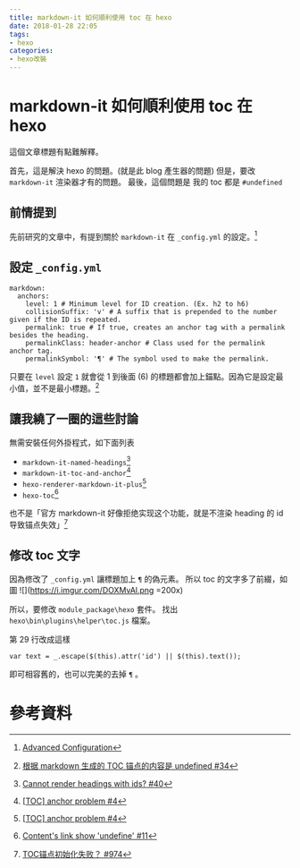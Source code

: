```yaml
---
title: markdown-it 如何順利使用 toc 在 hexo
date: 2018-01-28 22:05
tags: 
- hexo
categories: 
- hexo改裝
---
```

# markdown-it 如何順利使用 toc 在 hexo

這個文章標題有點難解釋。

首先，這是解決 hexo 的問題。(就是此 blog 產生器的問題)
但是，要改 `markdown-it` 渲染器才有的問題。
最後，這個問題是 我的 toc 都是 `#undefined`

## 前情提到

先前研究的文章中，有提到關於 `markdown-it` 在 `_config.yml` 的設定。[^config]

## 設定 `_config.yml`

```yaml=
markdown:
  anchors:
    level: 1 # Minimum level for ID creation. (Ex. h2 to h6)
    collisionSuffix: 'v' # A suffix that is prepended to the number given if the ID is repeated.
    permalink: true # If true, creates an anchor tag with a permalink besides the heading.
    permalinkClass: header-anchor # Class used for the permalink anchor tag.
    permalinkSymbol: '¶' # The symbol used to make the permalink.
```

只要在 `level` 設定 `1` 就會從 1 到後面 (6) 的標題都會加上錨點。因為它是設定最小值，並不是最小標題。[^#34]

## 讓我繞了一圈的這些討論

無需安裝任何外掛程式，如下面列表
- `markdown-it-named-headings`[^#40]
- `markdown-it-toc-and-anchor`[^#4]
- `hexo-renderer-markdown-it-plus`[^#4]
- `hexo-toc`[^#11]

也不是「官方 markdown-it 好像拒绝实现这个功能，就是不渲染 heading 的 id 导致锚点失效」[^#974]

## 修改 toc 文字

因為修改了 `_config.yml` 讓標題加上 `¶` 的偽元素。
所以 toc 的文字多了前綴，如圖
![](https://i.imgur.com/DOXMvAl.png =200x)

所以，要修改 `module_package\hexo` 套件。
找出 `hexo\bin\plugins\helper\toc.js` 檔案。

第 29 行改成這樣

```javascript=29
var text = _.escape($(this).attr('id') || $(this).text());
```

即可相容舊的，也可以完美的去掉 `¶` 。

# 參考資料

[^config]: [Advanced Configuration](https://github.com/hexojs/hexo-renderer-markdown-it/wiki/Advanced-Configuration#automatic-headline-ids)
[^#34]: [根据 markdown 生成的 TOC 锚点的内容是 undefined #34](https://github.com/Haojen/hexo-theme-Anisina/issues/34)
[^#40]: [Cannot render headings with ids? #40](https://github.com/hexojs/hexo-renderer-markdown-it/issues/40)
[^#974]: [TOC锚点初始化失败？ #974](https://github.com/iissnan/hexo-theme-next/issues/974)
[^#4]: [[TOC] anchor problem #4](https://github.com/CHENXCHEN/hexo-renderer-markdown-it-plus/issues/4)
[^#11]: [Content's link show 'undefine' #11](https://github.com/YenYuHsuan/hexo-theme-beantech/issues/11)
